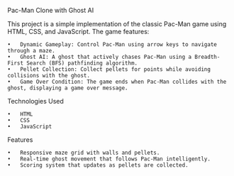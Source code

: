 Pac-Man Clone with Ghost AI

This project is a simple implementation of the classic Pac-Man game using HTML, CSS, and JavaScript. The game features:

	•	Dynamic Gameplay: Control Pac-Man using arrow keys to navigate through a maze.
	•	Ghost AI: A ghost that actively chases Pac-Man using a Breadth-First Search (BFS) pathfinding algorithm.
	•	Pellet Collection: Collect pellets for points while avoiding collisions with the ghost.
	•	Game Over Condition: The game ends when Pac-Man collides with the ghost, displaying a game over message.

Technologies Used

	•	HTML
	•	CSS
	•	JavaScript

Features

	•	Responsive maze grid with walls and pellets.
	•	Real-time ghost movement that follows Pac-Man intelligently.
	•	Scoring system that updates as pellets are collected.

